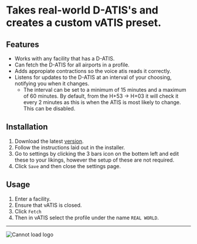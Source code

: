 # Takes real-world D-ATIS's and creates a custom vATIS preset.

## Features

- Works with any facility that has a D-ATIS.
- Can fetch the D-ATIS for all airports in a profile.
- Adds appropiate contractions so the voice atis reads it correctly.
- Listens for updates to the D-ATIS at an interval of your choosing, notifying you when it changes.
  - The interval can be set to a minimum of 15 minutes and a maximum of 60 minutes. By default, from the H+53 -> H+03 it will check it every 2 minutes as this is when the ATIS is most likely to change. This can be disabled.

## Installation

1. Download the latest [version](https://github.com/EMcNugget/D-ATIS-to-vATIS/releases).
2. Follow the instructions laid out in the installer.
3. Go to settings by clicking the 3 bars icon on the bottem left and edit these to your likings, however the setup of these are not required.
4. Click `Save` and then close the settings page.

## Usage

1. Enter a facility.
2. Ensure that vATIS is closed.
3. Click `Fetch`
4. Then in vATIS select the profile under the name `REAL WORLD`.

------------------------------------------------------------------------------------------------------------------------------------------------------------------------------

![Cannot load logo](./src-tauri/icons/Square284x284Logo.png)


